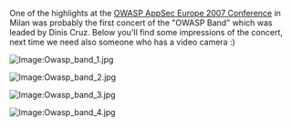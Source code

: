 One of the highlights at the [OWASP AppSec Europe 2007
Conference](OWASP_AppSec_Europe_2007_-_Italy "wikilink") in Milan was
probably the first concert of the "OWASP Band" which was leaded by Dinis
Cruz. Below you'll find some impressions of the concert, next time we
need also someone who has a video camera :)

![Image:Owasp_band_1.jpg](Owasp_band_1.jpg "Image:Owasp_band_1.jpg")

![Image:Owasp_band_2.jpg](Owasp_band_2.jpg "Image:Owasp_band_2.jpg")

![Image:Owasp_band_3.jpg](Owasp_band_3.jpg "Image:Owasp_band_3.jpg")

![Image:Owasp_band_4.jpg](Owasp_band_4.jpg "Image:Owasp_band_4.jpg")